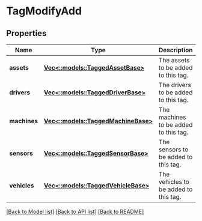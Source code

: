 # TagModifyAdd

## Properties
Name | Type | Description | Notes
------------ | ------------- | ------------- | -------------
**assets** | [**Vec<::models::TaggedAssetBase>**](TaggedAssetBase.md) | The assets to be added to this tag. | [optional] [default to null]
**drivers** | [**Vec<::models::TaggedDriverBase>**](TaggedDriverBase.md) | The drivers to be added to this tag. | [optional] [default to null]
**machines** | [**Vec<::models::TaggedMachineBase>**](TaggedMachineBase.md) | The machines to be added to this tag. | [optional] [default to null]
**sensors** | [**Vec<::models::TaggedSensorBase>**](TaggedSensorBase.md) | The sensors to be added to this tag. | [optional] [default to null]
**vehicles** | [**Vec<::models::TaggedVehicleBase>**](TaggedVehicleBase.md) | The vehicles to be added to this tag. | [optional] [default to null]

[[Back to Model list]](../README.md#documentation-for-models) [[Back to API list]](../README.md#documentation-for-api-endpoints) [[Back to README]](../README.md)


